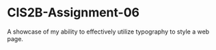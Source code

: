 # CIS2B-Assignment-06
A showcase of my ability to effectively utilize typography to style a web page.
